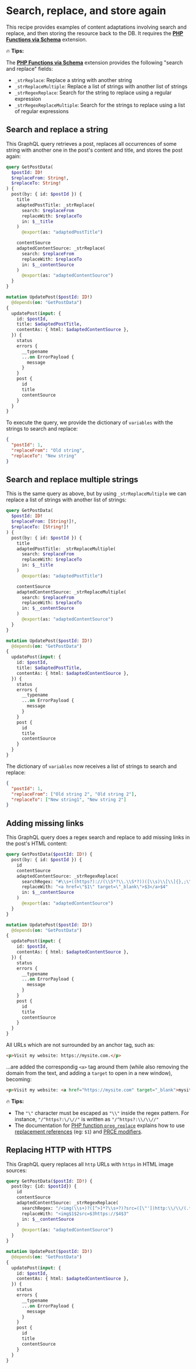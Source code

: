 # Search, replace, and store again

This recipe provides examples of content adaptations involving search and replace, and then storing the resource back to the DB. It requires the [**PHP Functions via Schema**](https://gatographql.com/extensions/php-functions-via-schema/) extension.

<div class="doc-highlight" markdown=1>

🔥 **Tips:**

The [**PHP Functions via Schema**](https://gatographql.com/extensions/php-functions-via-schema/) extension provides the following "search and replace" fields:

- `_strReplace`: Replace a string with another string
- `_strReplaceMultiple`: Replace a list of strings with another list of strings
- `_strRegexReplace`: Search for the string to replace using a regular expression
- `_strRegexReplaceMultiple`: Search for the strings to replace using a list of regular expressions

</div>

## Search and replace a string

This GraphQL query retrieves a post, replaces all occurrences of some string with another one in the post's content and title, and stores the post again:

```graphql
query GetPostData(
  $postId: ID!
  $replaceFrom: String!,
  $replaceTo: String!
) {
  post(by: { id: $postId }) {
    title
    adaptedPostTitle: _strReplace(
      search: $replaceFrom
      replaceWith: $replaceTo
      in: $__title
    )
      @export(as: "adaptedPostTitle")

    contentSource
    adaptedContentSource: _strReplace(
      search: $replaceFrom
      replaceWith: $replaceTo
      in: $__contentSource
    )
      @export(as: "adaptedContentSource")
  }
}

mutation UpdatePost($postId: ID!)
  @depends(on: "GetPostData")
{
  updatePost(input: {
    id: $postId,
    title: $adaptedPostTitle,
    contentAs: { html: $adaptedContentSource },
  }) {
    status
    errors {
      __typename
      ...on ErrorPayload {
        message
      }
    }
    post {
      id
      title
      contentSource
    }
  }
}
```

To execute the query, we provide the dictionary of `variables` with the strings to search and replace:

```json
{
  "postId": 1,
  "replaceFrom": "Old string",
  "replaceTo": "New string"
}
```

## Search and replace multiple strings

This is the same query as above, but by using `_strReplaceMultiple` we can replace a list of strings with another list of strings:

```graphql
query GetPostData(
  $postId: ID!
  $replaceFrom: [String!]!,
  $replaceTo: [String!]!
) {
  post(by: { id: $postId }) {
    title
    adaptedPostTitle: _strReplaceMultiple(
      search: $replaceFrom
      replaceWith: $replaceTo
      in: $__title
    )
      @export(as: "adaptedPostTitle")

    contentSource
    adaptedContentSource: _strReplaceMultiple(
      search: $replaceFrom
      replaceWith: $replaceTo
      in: $__contentSource
    )
      @export(as: "adaptedContentSource")
  }
}

mutation UpdatePost($postId: ID!)
  @depends(on: "GetPostData")
{
  updatePost(input: {
    id: $postId,
    title: $adaptedPostTitle,
    contentAs: { html: $adaptedContentSource },
  }) {
    status
    errors {
      __typename
      ...on ErrorPayload {
        message
      }
    }
    post {
      id
      title
      contentSource
    }
  }
}
```

The dictionary of `variables` now receives a list of strings to search and replace:

```json
{
  "postId": 1,
  "replaceFrom": ["Old string 2", "Old string 2"],
  "replaceTo": ["New string1", "New string 2"]
}
```

## Adding missing links

This GraphQL query does a regex search and replace to add missing links in the post's HTML content:

```graphql
query GetPostData($postId: ID!) {
  post(by: { id: $postId }) {
    id
    contentSource
    adaptedContentSource: _strRegexReplace(
      searchRegex: "#\\s+((https?)://(\\S*?\\.\\S*?))([\\s)\\[\\]{},;\"\\':<]|\\.\\s|$)#i"
      replaceWith: "<a href=\"$1\" target=\"_blank\">$3</a>$4"
      in: $__contentSource
    )
      @export(as: "adaptedContentSource")
  }
}

mutation UpdatePost($postId: ID!)
  @depends(on: "GetPostData")
{
  updatePost(input: {
    id: $postId,
    contentAs: { html: $adaptedContentSource },
  }) {
    status
    errors {
      __typename
      ...on ErrorPayload {
        message
      }
    }
    post {
      id
      title
      contentSource
    }
  }
}
```

All URLs which are not surrounded by an anchor tag, such as:

```html
<p>Visit my website: https://mysite.com.</p>
```

...are added the correspondig `<a>` tag around them (while also removing the domain from the text, and adding a `target` to open in a new window), becoming:

```html
<p>Visit my website: <a href="https://mysite.com" target="_blank">mysite.com</a>.</p>
```

<div class="doc-highlight" markdown=1>

🔥 **Tips:**

- The `"\"` character must be escaped as `"\\"` inside the regex pattern. For instance, `"/^https?:\/\//"` is written as `"/^https?:\\/\\//"`
- The documentation for [PHP function `preg_replace`](https://www.php.net/manual/en/function.preg-replace.php) explains how to use [replacement references](https://www.php.net/manual/en/function.preg-replace.php#refsect1-function.preg-replace-parameters) (eg: `$1`) and [PRCE modifiers](https://www.php.net/manual/en/reference.pcre.pattern.modifiers.php).

</div>

## Replacing HTTP with HTTPS

This GraphQL query replaces all `http` URLs with `https` in HTML image sources:

```graphql
query GetPostData($postId: ID!) {
  post(by: {id: $postId}) {
    id
    contentSource
    adaptedContentSource: _strRegexReplace(
      searchRegex: "/<img(\\s+)?([^>]*?\\s+?)?src=([\"'])http:\\/\\/(.*?)/"
      replaceWith: "<img$1$2src=$3https://$4$3"
      in: $__contentSource
    )
      @export(as: "adaptedContentSource")
  }
}

mutation UpdatePost($postId: ID!)
  @depends(on: "GetPostData")
{
  updatePost(input: {
    id: $postId,
    contentAs: { html: $adaptedContentSource },
  }) {
    status
    errors {
      __typename
      ...on ErrorPayload {
        message
      }
    }
    post {
      id
      title
      contentSource
    }
  }
}
```
